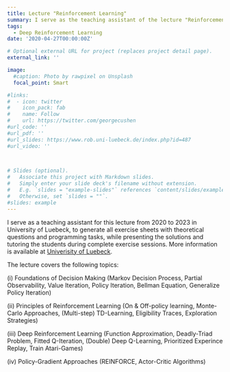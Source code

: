 ```yaml
---
title: Lecture "Reinforcement Learning" 
summary: I serve as the teaching assistant of the lecture "Reinforcement Learning  - RO4100" in Univerisity of Luebeck.
tags:
  - Deep Reinforcement Learning
date: '2020-04-27T00:00:00Z'

# Optional external URL for project (replaces project detail page).
external_link: ''

image:
  #caption: Photo by rawpixel on Unsplash
  focal_point: Smart

#links:
#  - icon: twitter
#    icon_pack: fab
#    name: Follow
#    url: https://twitter.com/georgecushen
#url_code: ''
#url_pdf: ''
#url_slides: https://www.rob.uni-luebeck.de/index.php?id=487
#url_video: ''
 


# Slides (optional).
#   Associate this project with Markdown slides.
#   Simply enter your slide deck's filename without extension.
#   E.g. `slides = "example-slides"` references `content/slides/example-slides.md`.
#   Otherwise, set `slides = ""`.
#slides: example
---
```


I serve as a teaching assistant for this lecture from 2020 to 2023 in University of Luebeck, to generate all exercise sheets with theoretical questions and programming tasks, while presenting the solutions and tutoring the students during complete exercise sessions. More information is available at [Univerisity of Luebeck](URL "https://www.rob.uni-luebeck.de/index.php?id=487").

The lecture covers the following topics:

(i) Foundations of Decision Making (Markov Decision Process, Partial Observability, Value Iteration, Policy Iteration, Bellman Equation, Generalize Policy Iteration)

(ii) Principles of Reinforcement Learning (On & Off-policy learning, Monte-Carlo Approaches, (Multi-step) TD-Learning, Eligibility Traces, Exploration Strategies) 

(iii) Deep Reinforcement Learning (Function Approximation, Deadly-Triad Problem, Fitted Q-Iteration, (Double) Deep Q-Learning, Prioritized Experince Replay, Train Atari-Games)

(iv) Policy-Gradient Approaches (REINFORCE, Actor-Critic Algorithms)